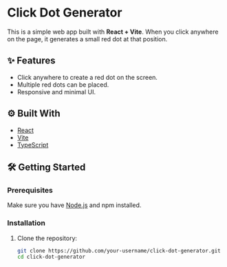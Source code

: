 # Click Dot Generator

This is a simple web app built with **React + Vite**. When you click anywhere on the page, it generates a small red dot at that position.

## ✨ Features

- Click anywhere to create a red dot on the screen.
- Multiple red dots can be placed.
- Responsive and minimal UI.

## ⚙️ Built With

- [React](https://reactjs.org/)
- [Vite](https://vitejs.dev/)
- [TypeScript](https://www.typescriptlang.org/)

## 🛠️ Getting Started

### Prerequisites

Make sure you have [Node.js](https://nodejs.org/) and npm installed.

### Installation

1. Clone the repository:
   ```bash
   git clone https://github.com/your-username/click-dot-generator.git
   cd click-dot-generator
